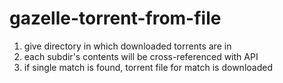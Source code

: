 # gazelle-torrent-from-file

1. give directory in which downloaded torrents are in
1. each subdir's contents will be cross-referenced with API
1. if single match is found, torrent file for match is downloaded
